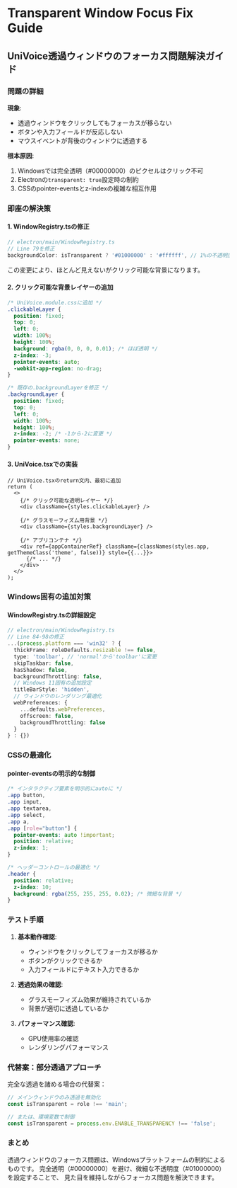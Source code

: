 # Transparent Window Focus Fix Guide
## UniVoice透過ウィンドウのフォーカス問題解決ガイド

### 問題の詳細

**現象**:
- 透過ウィンドウをクリックしてもフォーカスが移らない
- ボタンや入力フィールドが反応しない
- マウスイベントが背後のウィンドウに透過する

**根本原因**:
1. Windowsでは完全透明（#00000000）のピクセルはクリック不可
2. Electronの`transparent: true`設定時の制約
3. CSSのpointer-eventsとz-indexの複雑な相互作用

### 即座の解決策

#### 1. WindowRegistry.tsの修正

```typescript
// electron/main/WindowRegistry.ts
// Line 79を修正
backgroundColor: isTransparent ? '#01000000' : '#ffffff', // 1%の不透明度
```

この変更により、ほとんど見えないがクリック可能な背景になります。

#### 2. クリック可能な背景レイヤーの追加

```css
/* UniVoice.module.cssに追加 */
.clickableLayer {
  position: fixed;
  top: 0;
  left: 0;
  width: 100%;
  height: 100%;
  background: rgba(0, 0, 0, 0.01); /* ほぼ透明 */
  z-index: -3;
  pointer-events: auto;
  -webkit-app-region: no-drag;
}

/* 既存の.backgroundLayerを修正 */
.backgroundLayer {
  position: fixed;
  top: 0;
  left: 0;
  width: 100%;
  height: 100%;
  z-index: -2; /* -1から-2に変更 */
  pointer-events: none;
}
```

#### 3. UniVoice.tsxでの実装

```tsx
// UniVoice.tsxのreturn文内、最初に追加
return (
  <>
    {/* クリック可能な透明レイヤー */}
    <div className={styles.clickableLayer} />
    
    {/* グラスモーフィズム用背景 */}
    <div className={styles.backgroundLayer} />
    
    {/* アプリコンテナ */}
    <div ref={appContainerRef} className={classNames(styles.app, getThemeClass('theme', false))} style={{...}}>
      {/* ... */}
    </div>
  </>
);
```

### Windows固有の追加対策

#### WindowRegistry.tsの詳細設定

```typescript
// electron/main/WindowRegistry.ts
// Line 84-98の修正
...(process.platform === 'win32' ? {
  thickFrame: roleDefaults.resizable !== false,
  type: 'toolbar', // 'normal'から'toolbar'に変更
  skipTaskbar: false,
  hasShadow: false,
  backgroundThrottling: false,
  // Windows 11固有の追加設定
  titleBarStyle: 'hidden',
  // ウィンドウのレンダリング最適化
  webPreferences: {
    ...defaults.webPreferences,
    offscreen: false,
    backgroundThrottling: false
  }
} : {})
```

### CSSの最適化

#### pointer-eventsの明示的な制御

```css
/* インタラクティブ要素を明示的にautoに */
.app button,
.app input,
.app textarea,
.app select,
.app a,
.app [role="button"] {
  pointer-events: auto !important;
  position: relative;
  z-index: 1;
}

/* ヘッダーコントロールの最適化 */
.header {
  position: relative;
  z-index: 10;
  background: rgba(255, 255, 255, 0.02); /* 微細な背景 */
}
```

### テスト手順

1. **基本動作確認**:
   - ウィンドウをクリックしてフォーカスが移るか
   - ボタンがクリックできるか
   - 入力フィールドにテキスト入力できるか

2. **透過効果の確認**:
   - グラスモーフィズム効果が維持されているか
   - 背景が適切に透過しているか

3. **パフォーマンス確認**:
   - GPU使用率の確認
   - レンダリングパフォーマンス

### 代替案：部分透過アプローチ

完全な透過を諸める場合の代替案：

```typescript
// メインウィンドウのみ透過を無効化
const isTransparent = role !== 'main';

// または、環境変数で制御
const isTransparent = process.env.ENABLE_TRANSPARENCY !== 'false';
```

### まとめ

透過ウィンドウのフォーカス問題は、Windowsプラットフォームの制約によるものです。
完全透明（#00000000）を避け、微細な不透明度（#01000000）を設定することで、
見た目を維持しながらフォーカス問題を解決できます。